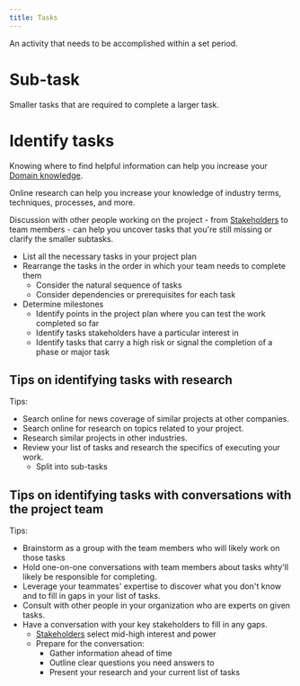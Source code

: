 ```yaml
---
title: Tasks
---
```

An activity that needs to be accomplished within a set period. 

# Sub-task
Smaller tasks that are required to complete a larger task.

# Identify tasks
Knowing where to find helpful information can help you increase your [Domain knowledge](project-planning/domain-knowledge.md).

Online research can help you increase your knowledge of industry terms, techniques, processes, and more.

Discussion with other people working on the project - from [Stakeholders](foundations-of-project-management/actors/stakeholders.md) to team members - can help you uncover tasks that you're still missing or clarify the smaller subtasks.

- List all the necessary tasks in your project plan
- Rearrange the tasks in the order in which your team needs to complete them
	- Consider the natural sequence of tasks
	- Consider dependencies or prerequisites for each task
- Determine milestones
	- Identify points in the project plan where you can test the work completed so far
	- Identify tasks stakeholders have a particular interest in
	- Identify tasks that carry a high risk or signal the completion of a phase or major task

## Tips on identifying tasks with research
Tips:
- Search online for news coverage of similar projects at other companies.
- Search online for research on topics related to your project.
- Research similar projects in other industries.
- Review your list of tasks and research the specifics of executing your work. 
	- Split into sub-tasks

## Tips on identifying tasks with conversations with the project team

Tips:
- Brainstorm as a group with the team members who will likely work on those tasks
- Hold one-on-one conversations with team members about tasks whty'll likely be responsible for completing.
- Leverage your teammates' expertise to discover what you don't know and to fill in gaps in your list of tasks. 
- Consult with other people in your organization who are experts on given tasks.
- Have a conversation with your key stakeholders to fill in any gaps.
	- [Stakeholders](foundations-of-project-management/actors/stakeholders.md) select mid-high interest and power
	- Prepare for the conversation:
		- Gather information ahead of time
		- Outline clear questions you need answers to
		- Present your research and your current list of tasks
